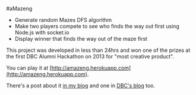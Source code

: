 #aMazeng

* Generate random Mazes DFS algorithm
* Make two players compete to see who finds the way out first using Node.js with socket.io
* Display winner that finds the way out of the maze first

This project was developed in less than 24hrs and won one of the prizes at the first DBC Alumni Hackathon on 2013 for "most creative product".

You can play it at [http://amazeng.herokuapp.com](http://amazeng.herokuapp.com).

There's a post about it [in my blog](http://brunops.org/aMazeng) and one in [DBC's blog](http://devbootcamp.com/2013/12/20/first-annual-dbc-holiday-hackathon/) too.
